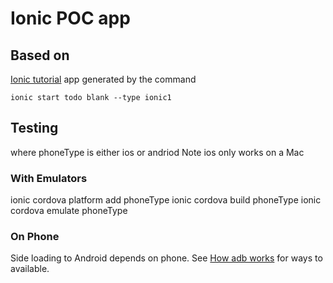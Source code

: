 # Ionic POC app
## Based on 
[Ionic tutorial](https://ionicframework.com/docs/v1/guide/installation.html) app generated by the command

<code>ionic start todo blank --type ionic1</code>

## Testing 
where phoneType is either ios or andriod
Note ios only works on a Mac

### With Emulators
ionic cordova platform add phoneType
ionic cordova build phoneType
ionic cordova emulate phoneType

### On Phone
Side loading to Android depends on phone.  See [How adb works](https://developer.android.com/studio/command-line/adb.html#howadbworks) for ways to available. 